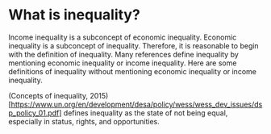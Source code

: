 # What is inequality?

Income inequality is a subconcept of economic inequality.
Economic inequality is a subconcept of inequality.
Therefore, it is reasonable to begin with the definition of inequality.
Many references define inequality by mentioning economic inequality or income inequality.
Here are some definitions of inequality without mentioning economic inequality or income inequality.

(Concepts of inequality, 2015)[https://www.un.org/en/development/desa/policy/wess/wess_dev_issues/dsp_policy_01.pdf]
defines inequality as the state of not being equal, especially in status, rights, and opportunities.




